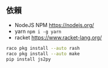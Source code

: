 ## 依賴

* NodeJS NPM https://nodejs.org/
* yarn `npm i -g yarn`
* racket https://www.racket-lang.org/

```bash
raco pkg install --auto rash
raco pkg install --auto make
pip install js2py
```
